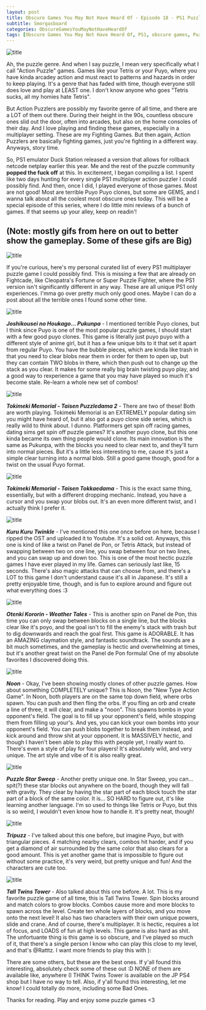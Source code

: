 ```yaml
---
layout: post
title: Obscure Games You May Not Have Heard Of - Episode 18 - PS1 Puzzle Games
subtitle: Smorgasboard
categories: ObscureGamesYouMayNotHaveHeardOf
tags: [Obscure Games You May Not Have Heard Of, PS1, obscure games, Puzzle Games]
---
```


<img src="https://imgur.com/NdkN8TU.png" alt="title">


Ah, the puzzle genre. And when I say puzzle, I mean very specifically what I call "Action Puzzle" games. Games like your Tetris or your Puyo, where you have kinda arcadey action and must react to patterns and hazards in order to keep playing. It's a genre that has faded with time, though everyone still does love and play at LEAST one. I don't know anyone who goes "Tetris sucks, all my homies hate Tetris".

But Action Puzzlers are possibly my favorite genre of all time, and there are a LOT of them out there. During their height in the 90s, countless obscure ones slid out the door, often into arcades, but also on the home consoles of their day. And I love playing and finding these games, especially in a multiplayer setting. These are my Fighting Games. But then again, Action Puzzlers are basically fighting games, just you're fighting in a different way. Anyways, story time.

So, PS1 emulator Duck Station released a version that allows for rollback netcode netplay earlier this year. Me and the rest of the puzzle community **popped the fuck off** at this. In excitement, I began compiling a list. I spent like two days hunting for every single PS1 multiplayer action puzzler I could possibly find. And then, once I did, I played everyone of those games. Most are not good! Most are terrible Puyo Puyo clones, but some are GEMS, and I wanna talk about all the coolest most obscure ones today. This will be a special episode of this series, where I do little mini reviews of a bunch of games. If that seems up your alley, keep on readin'!

(Note: mostly gifs from here on out to better show the gameplay. Some of these gifs are Big)
---

<img src="https://imgur.com/MSi416y.png" alt="title">

If you're curious, here's my personal curated list of every PS1 multiplayer puzzle game I could possibly find. This is missing a few that are already on Fightcade, like Cleopatra's Fortune or Super Puzzle Fighter, where the PS1 version isn't significantly different in any way. These are all unique PS1 only experiences. I'mma go over pretty much only good ones. Maybe I can do a post about all the terrible ones I found some other time.

<img src="https://imgur.com/HVyWesP.gif" alt="title">

***Joshikousei no Houkago... Pukunpa*** - I mentioned terrible Puyo clones, but I think since Puyo is one of the most popular puzzle games, I should start with a few good puyo clones. This game is literally just puyo puyo with a different style of anime girl, but it has a few unique bits to it that set it apart from regular Puyo. You have the bubble pieces, which are kinda like trash in that you need to clear blobs near them in order for them to open up, but they can contain TWO blobs in there, which then push out to change up the stack as you clear. It makes for some really big brain twisting puyo play, and a good way to rexperience a game that you may have played so much it's become stale. Re-learn a whole new set of combos!

<img src="https://imgur.com/4AdJY9L.gif" alt="title">

***Tokimeki Memorial - Taisen Puzzledama 2*** - There are two of these! Both are worth playing. Tokimeki Memorial is an EXTREMELY popular dating sim you might have heard of, but it also got a puyo clone side series, which is really wild to think about. I dunno. Platformers get spin off racing games, dating sims get spin off puzzle games? It's another puyo clone, but this one kinda became its own thing people would clone. Its main innovation is the same as Pukunpa, with the blocks you need to clear next to, and they'll turn into normal pieces. But it's a little less interesting to me, cause it's just a simple clear turning into a normal blob. Still a good game though, good for a twist on the usual Puyo format.

<img src="https://imgur.com/fvGShrn.gif" alt="title">

***Tokimeki Memorial - Taisen Tokkaedama*** - This is the exact same thing, essentially, but with a different dropping mechanic. Instead, you have a cursor and you swap your blobs out. It's an even more different twist, and I actually think I prefer it.

<img src="https://imgur.com/mGiPtry.gif" alt="title">

***Kuru Kuru Twinkle*** - I've mentioned this one once before on here, because I ripped the OST and uploaded it to Youtube. It's a solid ost. Anyways, this one is kind of like a twist on Panel de Pon, or Tetris Attack, but instead of swapping between two on one line, you swap between four on two lines, and you can swap up and down too. This is one of the most hectic puzzle games I have ever played in my life. Games can seriously last like, 15 seconds. There's also magic attacks that can choose from, and there's a LOT to this game I don't understand cause it's all in Japanese. It's still a pretty enjoyable time, though, and is fun to explore around and figure out what everything does :3

<img src="https://imgur.com/Igo7Yn0.gif" alt="title">

***Otenki Kororin - Weather Tales*** - This is another spin on Panel de Pon, this time you can only swap between blocks on a single line, but the blocks clear like it's poyo, and the goal isn't to fill the enemy's stack with trash but to dig downwards and reach the goal first. This game is ADORABLE. It has an AMAZING claymation style, and fantastic soundtrack. The sounds are a bit much sometimes, and the gameplay is hectic and overwhelming at times, but it's another great twist on the Panel de Pon formula! One of my absolute favorites I discovered doing this.

<img src="https://imgur.com/YFxlYf5.gif" alt="title">

***Noon*** - Okay, I've been showing mostly clones of other puzzle games. How about something COMPLETELY unique? This is Noon, the "New Type Action Game". In Noon, both players are on the same top down field, where orbs spawn. You can push and then fling the orbs. If you fling an orb and create a line of three, it will clear, and make a "noon". This spawns bombs in your opponent's field. The goal is to fill up your opponent's field, while stopping them from filling up your's. And yes, you can kick your own bombs into your opponent's field. You can push blobs together to break them instead, and kick around and throw shit at your opponent. It is MASSIVELY hectic, and though I haven't been able to play this with people yet, I really want to. There's even a style of play for four players! It's absolutely wild, and very unique. The art style and vibe of it is also really great.

<img src="https://imgur.com/XBvQ5YO.gif" alt="title">

***Puzzle Star Sweep*** -  Another pretty unique one. In Star Sweep, you can... spit(?) these star blocks out anywhere on the board, though they will fall with gravity. They clear by having the star part of each block touch the star part of a block of the same color. It is... SO HARD to figure out, it's like learning another language. I'm so used to things like Tetris or Puyo, but this is so weird, I wouldn't even know how to handle it. It's pretty neat, though!

<img src="https://imgur.com/WRSespM.gif" alt="title">

***Tripuzz*** - I've talked about this one before, but imagine Puyo, but with triangular pieces. 4 matching nearby clears, combos hit harder, and if you get a diamond of air surrounded by the same color that also clears for a good amount. This is yet another game that is impossible to figure out without some practice, it's very weird, but pretty unique and fun! And the characters are cute too.

<img src="https://imgur.com/ieQF1tM.gif" alt="title">

***Tall Twins Tower*** - Also talked about this one before. A lot. This is my favorite puzzle game of all time, this is Tall Twins Tower. Spin blocks around and match colors to grow blocks. Combos cause more and more blocks to spawn across the level. Create ten whole layers of blocks, and you move onto the next level! It also has two characters with their own unique powers, slide and crane. And of course, there's multiplayer. It is hectic, requires a lot of focus, and LOADS of fun at high levels. This game is also hard as shit. The unfortuante thing is this game is so obscure, and I've played so much of it, that there's a single person I know who can play this close to my level, and that's @Ratttz. I want more friends to play this with ):


There are some others, but these are the best ones. If y'all found this interesting, absolutely check some of these out :D NONE of them are available like, anywhere (I THINK Twins Tower is available on the JP PS4 shop but I have no way to tell. Also, if y'all found this interesting, let me know! I could totally do more, including some Bad Ones.

Thanks for reading. Play and enjoy some puzzle games <3 